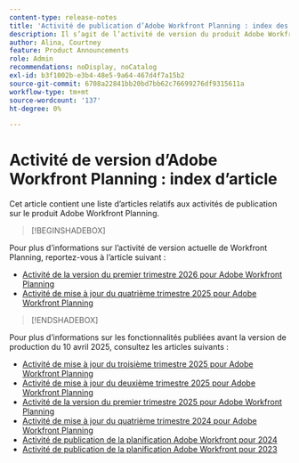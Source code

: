 ```yaml
---
content-type: release-notes
title: 'Activité de publication d’Adobe Workfront Planning : index des articles'
description: Il s’agit de l’activité de version du produit Adobe Workfront Planning.
author: Alina, Courtney
feature: Product Announcements
role: Admin
recommendations: noDisplay, noCatalog
exl-id: b3f1002b-e3b4-48e5-9a64-467d4f7a15b2
source-git-commit: 6708a22841bb20bd7bb62c76699276df9315611a
workflow-type: tm+mt
source-wordcount: '137'
ht-degree: 0%

---
```


# Activité de version d’Adobe Workfront Planning : index d’article

Cet article contient une liste d’articles relatifs aux activités de publication sur le produit Adobe Workfront Planning.

>[!BEGINSHADEBOX]

Pour plus d’informations sur l’activité de version actuelle de Workfront Planning, reportez-vous à l’article suivant :

* [Activité de la version du premier trimestre 2026 pour Adobe Workfront Planning](/help/quicksilver/product-announcements/product-releases/planning-release-activity/planning-release-activity-26-q1.md)
* [Activité de mise à jour du quatrième trimestre 2025 pour Adobe Workfront Planning](/help/quicksilver/product-announcements/product-releases/planning-release-activity/planning-release-activity-25-q4.md)

>[!ENDSHADEBOX]

<!-- for every new release, add the new release page in the first bullet (above) and move that first note to the list below; update the date of the most recent release in the statement below-->

Pour plus d’informations sur les fonctionnalités publiées avant la version de production du 10 avril 2025, consultez les articles suivants :

* [Activité de mise à jour du troisième trimestre 2025 pour Adobe Workfront Planning](/help/quicksilver/product-announcements/product-releases/planning-release-activity/planning-release-activity-25-q3.md)
* [Activité de mise à jour du deuxième trimestre 2025 pour Adobe Workfront Planning](/help/quicksilver/product-announcements/product-releases/planning-release-activity/planning-release-activity-25-q2.md)
* [Activité de la version du premier trimestre 2025 pour Adobe Workfront Planning](/help/quicksilver/product-announcements/product-releases/planning-release-activity/planning-release-activity-25-q1.md)
* [Activité de mise à jour du quatrième trimestre 2024 pour Adobe Workfront Planning](/help/quicksilver/product-announcements/product-releases/planning-release-activity/planning-release-activity-24-q4.md)
* [Activité de publication de la planification Adobe Workfront pour 2024](/help/quicksilver/planning/general/release-activity.md)
* [Activité de publication de la planification Adobe Workfront pour 2023](/help/quicksilver/planning/general/release-activity-archives-2023.md)
